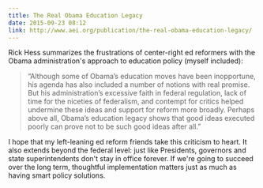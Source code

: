 ```yaml
---
title: The Real Obama Education Legacy
date: 2015-09-23 08:12
link: http://www.aei.org/publication/the-real-obama-education-legacy/
---
```


Rick Hess summarizes the frustrations of center-right ed reformers with the Obama administration's approach to education policy (myself included):

>“Although some of Obama’s education moves have been inopportune, his agenda has also included a number of notions with real promise. But his administration’s excessive faith in federal regulation, lack of time for the niceties of federalism, and contempt for critics helped undermine these ideas and support for reform more broadly. Perhaps above all, Obama’s education legacy shows that good ideas executed poorly can prove not to be such good ideas after all.”

I hope that my left-leaning ed reform friends take this criticism to heart. It also extends beyond the federal level: just like Presidents, governors and state superintendents don't stay in office forever. If we're going to succeed over the long term, thoughtful implementation matters just as much as having smart policy solutions. 
